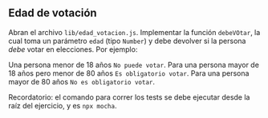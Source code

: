 ## Edad de votación

Abran el archivo `lib/edad_votacion.js`. Implementar la función `debeVOtar`, la cual toma un parámetro `edad` (tipo `Number`) y debe devolver si la persona *debe* votar en elecciones. Por ejemplo:

Una persona menor de 18 años `No puede votar`.
Para una persona mayor de 18 años pero menor de 80 años `Es obligatorio votar`.
Para una persona mayor de 80 años `No es obligatorio votar`.

Recordatorio: el comando para correr los tests se debe ejecutar desde la raíz del ejercicio, y es `npx mocha`.